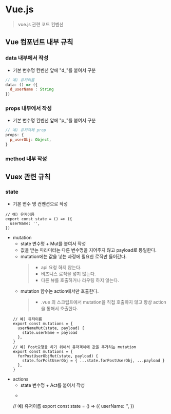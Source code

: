 
# Vue.js
> vue.js 관련 코드 컨벤션

## Vue 컴포넌트 내부 규칙
### data 내부에서 작성
  - 기본 변수명 컨벤션 앞에 "d_"를 붙여서 구분
  ```js
  // 예) 유저이름
  data: () => ({
    d_userName : String
  })
  ```
### props 내부에서 작성
  - 기본 변수명 컨벤션 앞에 "p_"를 붙여서 구분
  ```js
  // 예) 유저객체 prop
  props: {
    p_userObj: Object,
  }
  ```
### method 내부 작성

## Vuex 관련 규칙
### state
  - 기본 변수 명 컨벤션으로 작성
  ```
  // 예) 유저이름
  export const state = () => ({
    userName: '',
  })
  ```
- mutation
  - state 변수명 + Mut를 붙여서 작성
  - 값을 받는 파라미터는 다른 변수명을 지어주지 않고 payload로 통일한다.
  - mutation에는 값을 넣는 과정에 필요한 로직만 들어간다.
    > - api 요청 하지 않는다.
    > - 비즈니스 로직을 넣지 않는다.
    > - 다른 뷰를 호출하거나 라우팅 하지 않는다.
  - mutation 함수는 action에서만 호출한다.
    > - .vue 의 스크립트에서 mutation을 직접 호출하지 않고 항상 action을 통해서 호출한다.
  ```
  // 예) 유저이름
  export const mutations = {
    userNameMut(state, payload) {
      state.userName = payload
    },
  }
  // 예) Post요청을 하기 위해서 유저객체에 값을 추가하는 mutation
  export const mutations = {
    forPostUserObjMut(state, payload) {
      state.forPostUserObj = { ...state.forPostUserObj, ...payload }
    },
  }
  ```
- actions
  - state 변수명 + Act를 붙여서 작성
  -  ```
  // 예) 유저이름
  export const state = () => ({
    userName: '',
  })
  ```
